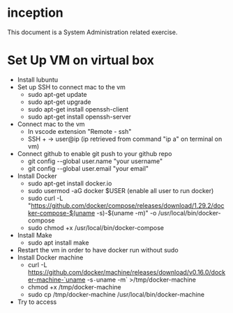# inception
This document is a System Administration related exercise.
# Set Up VM on virtual box
- Install lubuntu
- Set up SSH to connect mac to the vm
  - sudo apt-get update
  - sudo apt-get upgrade
  - sudo apt-get install openssh-client
  - sudo apt-get install openssh-server
- Connect mac to the vm
  - In vscode extension "Remote - ssh" 
  - SSH + -> user@ip  (ip retrieved from command "ip a" on terminal on vm)
- Connect github to enable git push to your github repo
	- git config --global user.name "your username"                            
	- git config --global user.email "your email"
- Install Docker
	- sudo apt-get install docker.io
	- sudo usermod -aG docker $USER (enable all user to run docker)
	- sudo curl -L "https://github.com/docker/compose/releases/download/1.29.2/docker-compose-$(uname -s)-$(uname -m)" -o /usr/local/bin/docker-compose
	- sudo chmod +x /usr/local/bin/docker-compose
- Install Make
	- sudo apt install make
- Restart the vm in order to have docker run without sudo
- Install Docker machine
	- curl -L https://github.com/docker/machine/releases/download/v0.16.0/docker-machine-`uname -s`-`uname -m` >/tmp/docker-machine
	- chmod +x /tmp/docker-machine
	- sudo cp /tmp/docker-machine /usr/local/bin/docker-machine
- Try to access   
